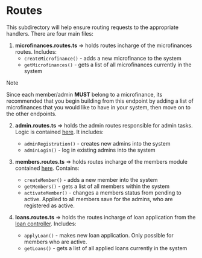 # Routes

This subdirectory will help ensure routing requests to the appropriate handlers. There are four main files:

1. **microfinances.routes.ts** => holds routes incharge of the microfinances routes. Includes:
    - `createMicrofinance()` - adds a new microfinance to the system 
    - `getMicrofinances()` - gets a list of all microfinances currently in the system

> [!NOTE]
> Since each member/admin **MUST** belong to a microfinance, its recommended that you begin building from this endpoint by adding a list of microfinances that you would like to have in your system, then move on to the other endpoints.

2. **admin.routes.ts** => holds the admin routes responsible for admin tasks. Logic is contained [here](../controllers/admin.controllers.ts). It includes:
    - `adminRegistration()` - creates new admins into the system
    - `adminLogin()` - log in existing admins into the system

3. **members.routes.ts** => holds routes incharge of the members module contained [here](../controllers/member.controllers.ts). Contains:
    - `createMember()` - adds a new member into the system
    - `getMembers()` - gets a list of all members within the system
    - `activateMember()` - changes a members status from pending to active. Applied to all members save for the admins, who are registered as active.

3. **loans.routes.ts** => holds the routes incharge of loan application from the [loan controller](../controllers/loan.controllers.ts). Includes:
    - `applyLoan()` - makes new loan application. Only possible for members who are active.
    - `getLoans()` - gets a list of all applied loans currently in the system

